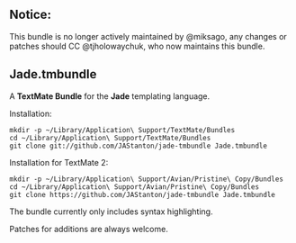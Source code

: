 Notice:
---------------------

This bundle is no longer actively maintained by @miksago, any changes or patches should CC @tjholowaychuk, who now maintains this bundle.

Jade.tmbundle
---------------------

A **TextMate Bundle** for the **Jade** templating language.

Installation:

    mkdir -p ~/Library/Application\ Support/TextMate/Bundles
    cd ~/Library/Application\ Support/TextMate/Bundles
    git clone git://github.com/JAStanton/jade-tmbundle Jade.tmbundle

Installation for TextMate 2:

    mkdir -p ~/Library/Application\ Support/Avian/Pristine\ Copy/Bundles
    cd ~/Library/Application\ Support/Avian/Pristine\ Copy/Bundles
    git clone https://github.com/JAStanton/jade-tmbundle Jade.tmbundle

The bundle currently only includes syntax highlighting.

Patches for additions are always welcome.
